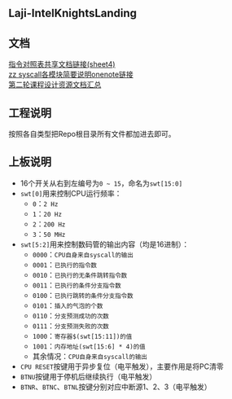 Laji-IntelKnightsLanding  
--------------------------
  
## 文档  
[指令对照表共享文档链接(sheet4)](https://1drv.ms/x/s!ApZLhnoi90jEgcJxx4Y1am3vJVUXcA)  
[zz syscall各模块简要说明onenote链接](https://1drv.ms/u/s!ApZLhnoi90jEgcIdLEGKjjEoEAE8oQ)  
[第二轮课程设计资源文档汇总](https://yiqixie.com/d/home/fcAAwE-6cJ2Qq1ARLiE7Zjf6b)  
  
## 工程说明  
按照各自类型把Repo根目录所有文件都加进去即可。  
  
## 上板说明  
* 16个开关从右到左编号为`0 ~ 15`，命名为`swt[15:0]`  
* `swt[0]`用来控制CPU运行频率：  
  * `0`：`2 Hz`  
  * `1`：`20 Hz`  
  * `2`：`200 Hz`  
  * `3`：`50 MHz`  
* `swt[5:2]`用来控制数码管的输出内容（均是16进制）：  
  * `0000`：`CPU自身来自syscall的输出`  
  * `0001`：`已执行的指令数`  
  * `0010`：`已执行的无条件跳转指令数`  
  * `0011`：`已执行的条件分支指令数`  
  * `0100`：`已执行跳转的条件分支指令数`  
  * `0101`：`插入的气泡的个数`  
  * `0110`：`分支预测成功的次数`  
  * `0111`：`分支预测失败的次数`  
  * `1000`：`寄存器$(swt[15:11])的值`  
  * `1001`：`内存地址(swt[15:6] * 4)的值`  
  * 其余情况：`CPU自身来自syscall的输出`  
* `CPU RESET`按键用于异步复位（电平触发），主要作用是将PC清零  
* `BTNU`按键用于停机后继续执行（电平触发）  
* `BTNR`、`BTNC`、`BTNL`按键分别对应中断源1、2、3（电平触发）  
